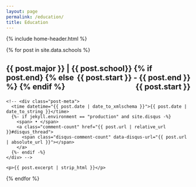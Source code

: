 ```yaml
---
layout: page
permalink: /education/
title: Education
---
```


{% include home-header.html %}

<div class="posts">
  {% for post in site.data.schools %}
  <section class="post-entry">
    <h2 class="post-title">
      <!-- <a>
        {{ post.title }}
      </a> -->
    <p style="text-align:left;">
        {{ post.major }} | {{ post.school}}
        {% if post.end}
        <span style="float:right;">{{ post.start }} - {{ post.end }}</span>
        {% else %}
        <span style="float:right;">{{ post.start }}</span>
        {% endif %}
        </p>
    </h2>

    <!-- <div class="post-meta">
      <time datetime="{{ post.date | date_to_xmlschema }}">{{ post.date | date_to_string }}</time>
      {%- if jekyll.environment == "production" and site.disqus -%}
        <span> • </span>
        <a class="comment-count" href="{{ post.url | relative_url }}#disqus_thread">
          <span class="disqus-comment-count" data-disqus-url="{{ post.url | absolute_url }}"></span>
        </a>
      {%- endif -%}
    </div> -->

    <p>{{ post.excerpt | strip_html }}</p>
  </section>
  {% endfor %}
  <!-- {%- if jekyll.environment == "production" and site.disqus -%}
    <script id="dsq-count-scr" src="//{{ site.disqus }}.disqus.com/count.js" async></script>
  {%- endif -%} -->
</div>

<!-- <div class="pagination">
  {% if paginator.next_page %}
    <a class="pagination-item older" href="{{ paginator.next_page_path | relative_url }}">Older</a>
  {% else %}
    <span class="pagination-item older">Older</span>
  {% endif %}
  {% if paginator.previous_page %}
    <a class="pagination-item newer" href="{{ paginator.previous_page_path | prepend: relative_url }}">Newer</a>
  {% else %}
    <span class="pagination-item newer">Newer</span>
  {% endif %}
</div> -->
